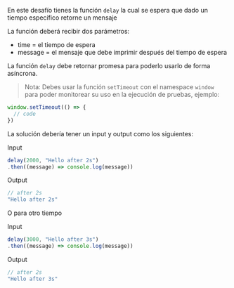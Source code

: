 En este desafío tienes la función `delay` la cual se espera que dado un tiempo específico retorne un mensaje

La función deberá recibir dos parámetros:

- time = el tiempo de espera
- message = el mensaje que debe imprimir después del tiempo de espera

La función `delay` debe retornar promesa para poderlo usarlo de forma asíncrona.

> Nota: Debes usar la función `setTimeout` con el namespace `window` para poder monitorear su uso en la ejecución de pruebas, ejemplo:

```js
window.setTimeout(() => {
  // code
})
```

La solución debería tener un input y output como los siguientes:

Input

```js
delay(2000, "Hello after 2s")
.then((message) => console.log(message))
```

Output

```js
// after 2s
"Hello after 2s"
```

O para otro tiempo

Input

```js
delay(3000, "Hello after 3s")
.then((message) => console.log(message))
```

Output

```js
// after 2s
"Hello after 3s"
```
